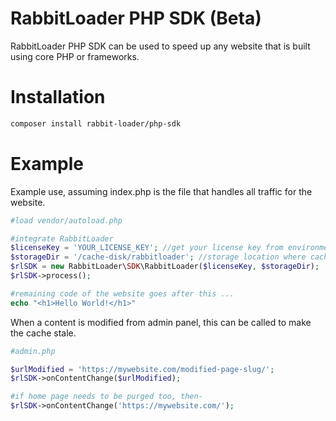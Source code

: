 # RabbitLoader PHP SDK (Beta)
RabbitLoader PHP SDK can be used to speed up any website that is built using core PHP or frameworks.

# Installation

```bash
composer install rabbit-loader/php-sdk
```

# Example

Example use, assuming index.php is the file that handles all traffic for the website.
```php
#load vendor/autoload.php

#integrate RabbitLoader
$licenseKey = 'YOUR_LICENSE_KEY'; //get your license key from environment variable
$storageDir = '/cache-disk/rabbitloader'; //storage location where cached files will be stored
$rlSDK = new RabbitLoader\SDK\RabbitLoader($licenseKey, $storageDir);
$rlSDK->process();

#remaining code of the website goes after this ...
echo "<h1>Hello World!</h1>"
```

When a content is modified from admin panel, this can be called to make the cache stale.

```php
#admin.php

$urlModified = 'https://mywebsite.com/modified-page-slug/';
$rlSDK->onContentChange($urlModified);

#if home page needs to be purged too, then-
$rlSDK->onContentChange('https://mywebsite.com/');
```
